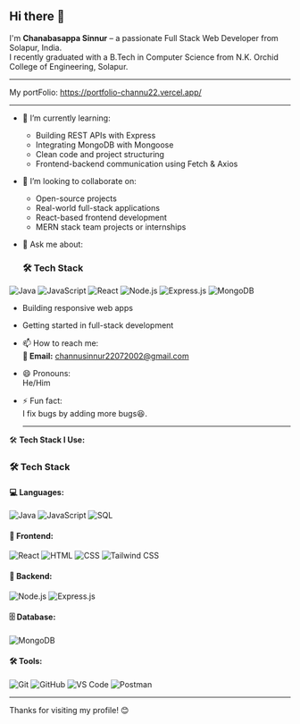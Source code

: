 ## Hi there 👋

I'm **Chanabasappa Sinnur** – a passionate Full Stack Web Developer from Solapur, India.  
I recently graduated with a B.Tech in Computer Science from N.K. Orchid College of Engineering, Solapur.

---

  My portFolio: https://portfolio-channu22.vercel.app/
  
---

- 🌱 I’m currently learning:  
  - Building REST APIs with Express  
  - Integrating MongoDB with Mongoose  
  - Clean code and project structuring  
  - Frontend-backend communication using Fetch & Axios
    
- 👯 I’m looking to collaborate on:  
  - Open-source projects  
  - Real-world full-stack applications  
  - React-based frontend development  
  - MERN stack team projects or internships

- 💬 Ask me about:  
  ### 🛠️ Tech Stack

<p align="left">
  <img src="https://img.shields.io/badge/Java-ED8B00?style=for-the-badge&logo=openjdk&logoColor=white" alt="Java"/>
  <img src="https://img.shields.io/badge/JavaScript-F7DF1E?style=for-the-badge&logo=javascript&logoColor=black" alt="JavaScript"/>
  <img src="https://img.shields.io/badge/React-20232A?style=for-the-badge&logo=react&logoColor=61DAFB" alt="React"/>
  <img src="https://img.shields.io/badge/Node.js-339933?style=for-the-badge&logo=nodedotjs&logoColor=white" alt="Node.js"/>
  <img src="https://img.shields.io/badge/Express.js-000000?style=for-the-badge&logo=express&logoColor=white" alt="Express.js"/>
  <img src="https://img.shields.io/badge/MongoDB-4EA94B?style=for-the-badge&logo=mongodb&logoColor=white" alt="MongoDB"/>
</p>

  - Building responsive web apps  
  - Getting started in full-stack development

- 📫 How to reach me:  
  **📧 Email:** channusinnur22072002@gmail.com

- 😄 Pronouns:  
  He/Him

- ⚡ Fun fact:  
  I fix bugs by adding more bugs😆.

  ---

🛠️ **Tech Stack I Use:**

### 🛠️ Tech Stack

#### 💻 Languages:
<p>
  <img src="https://img.shields.io/badge/Java-ED8B00?style=for-the-badge&logo=openjdk&logoColor=white" alt="Java"/>
  <img src="https://img.shields.io/badge/JavaScript-F7DF1E?style=for-the-badge&logo=javascript&logoColor=black" alt="JavaScript"/>
  <img src="https://img.shields.io/badge/SQL-003B57?style=for-the-badge&logo=postgresql&logoColor=white" alt="SQL"/>
</p>

#### 🎨 Frontend:
<p>
  <img src="https://img.shields.io/badge/React-20232A?style=for-the-badge&logo=react&logoColor=61DAFB" alt="React"/>
  <img src="https://img.shields.io/badge/HTML5-E34F26?style=for-the-badge&logo=html5&logoColor=white" alt="HTML"/>
  <img src="https://img.shields.io/badge/CSS3-1572B6?style=for-the-badge&logo=css3&logoColor=white" alt="CSS"/>
  <img src="https://img.shields.io/badge/TailwindCSS-38B2AC?style=for-the-badge&logo=tailwind-css&logoColor=white" alt="Tailwind CSS"/>
</p>

#### 🧠 Backend:
<p>
  <img src="https://img.shields.io/badge/Node.js-339933?style=for-the-badge&logo=nodedotjs&logoColor=white" alt="Node.js"/>
  <img src="https://img.shields.io/badge/Express.js-000000?style=for-the-badge&logo=express&logoColor=white" alt="Express.js"/>
</p>

#### 🗄️ Database:
<p>
  <img src="https://img.shields.io/badge/MongoDB-4EA94B?style=for-the-badge&logo=mongodb&logoColor=white" alt="MongoDB"/>
</p>

#### 🛠️ Tools:
<p>
  <img src="https://img.shields.io/badge/Git-F05032?style=for-the-badge&logo=git&logoColor=white" alt="Git"/>
  <img src="https://img.shields.io/badge/GitHub-181717?style=for-the-badge&logo=github&logoColor=white" alt="GitHub"/>
  <img src="https://img.shields.io/badge/VS%20Code-007ACC?style=for-the-badge&logo=visual-studio-code&logoColor=white" alt="VS Code"/>
  <img src="https://img.shields.io/badge/Postman-FF6C37?style=for-the-badge&logo=postman&logoColor=white" alt="Postman"/>
</p>

---

Thanks for visiting my profile! 😊  

